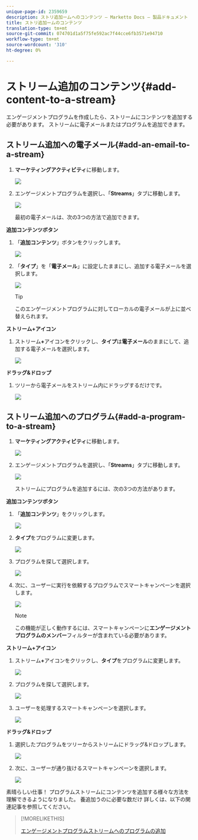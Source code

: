 ```yaml
---
unique-page-id: 2359659
description: ストリ追加ームへのコンテンツ — Marketto Docs — 製品ドキュメント
title: ストリ追加ームのコンテンツ
translation-type: tm+mt
source-git-commit: 074701d1a5f75fe592ac7f44cce6fb3571e94710
workflow-type: tm+mt
source-wordcount: '310'
ht-degree: 0%

---
```



# ストリーム追加のコンテンツ{#add-content-to-a-stream}

エンゲージメントプログラムを作成したら、ストリームにコンテンツを追加する必要があります。 ストリームに電子メールまたはプログラムを追加できます。

## ストリーム追加への電子メール{#add-an-email-to-a-stream}

1. **マーケティングアクティビティ**&#x200B;に移動します。

   ![](assets/login-marketing-activities-1.png)

1. エンゲージメントプログラムを選択し、「**Streams**」タブに移動します。

   ![](assets/streamstab.jpg)

   最初の電子メールは、次の3つの方法で追加できます。

**追加コンテンツボタン**

1. 「**追加コンテンツ**」ボタンをクリックします。

   ![](assets/addcontentbutton.jpg)

1. 「**タイプ**」を「**電子メール**」に設定したままにし、追加する電子メールを選択します。

   ![](assets/image2014-9-15-15-3a44-3a58.png)

   >[!TIP]
   >
   >このエンゲージメントプログラムに対してローカルの電子メールが上に並べ替えられます。

**ストリーム+アイコン**

1. ストリーム&#x200B;**+**&#x200B;アイコンをクリックし、**タイプ**&#x200B;は&#x200B;**電子メール**&#x200B;のままにして、追加する電子メールを選択します。

   ![](assets/image2014-9-15-15-3a45-3a25.png)

**ドラッグ&amp;ドロップ**

1. ツリーから電子メールをストリーム内にドラッグするだけです。

   ![](assets/dragstreamcontent.jpg)

## ストリーム追加へのプログラム{#add-a-program-to-a-stream}

1. **マーケティングアクティビティ**&#x200B;に移動します。

   ![](assets/login-marketing-activities-1.png)

1. エンゲージメントプログラムを選択し、「**Streams**」タブに移動します。

   ![](assets/streamstab.jpg)

   ストリームにプログラムを追加するには、次の3つの方法があります。

**追加コンテンツボタン**

1. 「**追加コンテンツ**」をクリックします。

   ![](assets/image2014-9-15-15-3a45-3a51.png)

1. **タイプ**&#x200B;をプログラムに変更します。

   ![](assets/image2014-9-15-15-3a46-3a0.png)

1. プログラムを探して選択します。

   ![](assets/image2014-9-15-15-3a46-3a11.png)

1. 次に、ユーザーに実行を依頼するプログラムでスマートキャンペーンを選択します。

   ![](assets/image2014-9-15-15-3a46-3a17.png)

   >[!NOTE]
   >
   >この機能が正しく動作するには、スマートキャンペーンに&#x200B;**エンゲージメントプログラムのメンバー**&#x200B;フィルターが含まれている必要があります。

**ストリーム+アイコン**

1. ストリーム&#x200B;**+**&#x200B;アイコンをクリックし、**タイプ**&#x200B;をプログラムに変更します。

   ![](assets/image2014-9-15-15-3a46-3a43.png)

1. プログラムを探して選択します。

   ![](assets/image2014-9-15-15-3a46-3a49.png)

1. ユーザーを処理するスマートキャンペーンを選択します。

   ![](assets/image2014-9-15-15-3a46-3a54.png)

**ドラッグ&amp;ドロップ**

1. 選択したプログラムをツリーからストリームにドラッグ&amp;ドロップします。

   ![](assets/streamcadence.jpg)

1. 次に、ユーザーが通り抜けるスマートキャンペーンを選択します。

   ![](assets/image2014-9-15-15-3a47-3a8.png)

素晴らしい仕事！ プログラムストリームにコンテンツを追加する様々な方法を理解できるようになりました。 養追加うのに必要な数だけ 詳しくは、以下の関連記事を参照してください。

>[!MORELIKETHIS]
>
>[エンゲージメントプログラムストリームへのプログラムの追加](/help/marketo/product-docs/email-marketing/drip-nurturing/creating-an-engagement-program/adding-a-program-to-an-engagement-program-stream.md)
